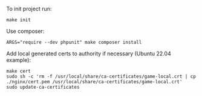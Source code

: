 To init project run:
```
make init
```

Use composer:
```
ARGS="require --dev phpunit" make composer install
```

Add local generated certs to authority if necessary (Ubuntu 22.04 example): 
```
make cert
sudo sh -c 'rm -f /usr/local/share/ca-certificates/game-local.crt | cp ./nginx/cert.pem /usr/local/share/ca-certificates/game-local.crt'
sudo update-ca-certificates
```